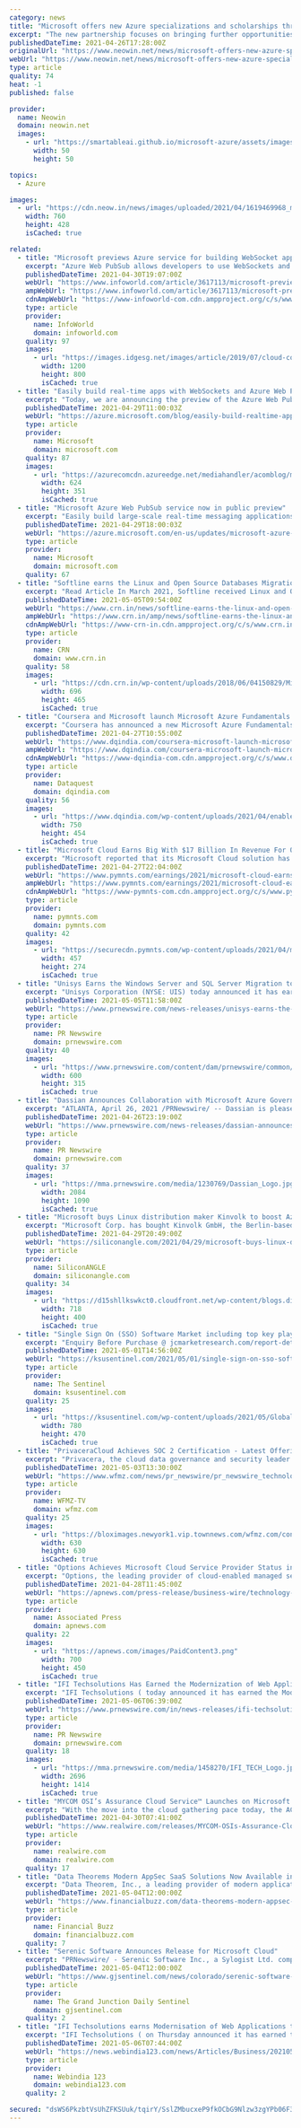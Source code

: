 ```yaml
---
category: news
title: "Microsoft offers new Azure specializations and scholarships through Coursera"
excerpt: "The new partnership focuses on bringing further opportunities for skilling in Azure, with three new specializations on offer. Scholarships for these specializations are provided as well."
publishedDateTime: 2021-04-26T17:28:00Z
originalUrl: "https://www.neowin.net/news/microsoft-offers-new-azure-specializations-and-scholarships-through-coursera/"
webUrl: "https://www.neowin.net/news/microsoft-offers-new-azure-specializations-and-scholarships-through-coursera/"
type: article
quality: 74
heat: -1
published: false

provider:
  name: Neowin
  domain: neowin.net
  images:
    - url: "https://smartableai.github.io/microsoft-azure/assets/images/organizations/neowin.net-50x50.jpg"
      width: 50
      height: 50

topics:
  - Azure

images:
  - url: "https://cdn.neow.in/news/images/uploaded/2021/04/1619469968_microsoft_coursera_logo_story.jpg"
    width: 760
    height: 428
    isCached: true

related:
  - title: "Microsoft previews Azure service for building WebSocket applications"
    excerpt: "Azure Web PubSub allows developers to use WebSockets and a publish-subscribe pattern to build real-time web applications such as live monitoring dashboards, live maps, and live chat."
    publishedDateTime: 2021-04-30T19:07:00Z
    webUrl: "https://www.infoworld.com/article/3617113/microsoft-previews-azure-service-for-building-websocket-applications.html"
    ampWebUrl: "https://www.infoworld.com/article/3617113/microsoft-previews-azure-service-for-building-websocket-applications.amp.html"
    cdnAmpWebUrl: "https://www-infoworld-com.cdn.ampproject.org/c/s/www.infoworld.com/article/3617113/microsoft-previews-azure-service-for-building-websocket-applications.amp.html"
    type: article
    provider:
      name: InfoWorld
      domain: infoworld.com
    quality: 97
    images:
      - url: "https://images.idgesg.net/images/article/2019/07/cloud-computing-1-100801494-large.jpg"
        width: 1200
        height: 800
        isCached: true
  - title: "Easily build real-time apps with WebSockets and Azure Web PubSub—now in preview"
    excerpt: "Today, we are announcing the preview of the Azure Web PubSub service for building real-time web applications with WebSockets. WebSocket is a standardized protocol that provides full-duplex communication. It is key to building efficient real-time web interactions and is supported by all major browsers"
    publishedDateTime: 2021-04-29T11:00:03Z
    webUrl: "https://azure.microsoft.com/blog/easily-build-realtime-apps-with-websockets-and-azure-web-pubsub-now-in-preview/"
    type: article
    provider:
      name: Microsoft
      domain: microsoft.com
    quality: 87
    images:
      - url: "https://azurecomcdn.azureedge.net/mediahandler/acomblog/media/Default/blog/18236dbc-5f01-425d-b51f-f9ea621cda64.png"
        width: 624
        height: 351
        isCached: true
  - title: "Microsoft Azure Web PubSub service now in public preview"
    excerpt: "Easily build large-scale real-time messaging applications with WebSockets without  the need to manage backend infrastructure."
    publishedDateTime: 2021-04-29T18:00:03Z
    webUrl: "https://azure.microsoft.com/en-us/updates/microsoft-azure-web-pubsub-service-now-in-public-preview/"
    type: article
    provider:
      name: Microsoft
      domain: microsoft.com
    quality: 67
  - title: "Softline earns the Linux and Open Source Databases Migration to Microsoft Azure Advanced Specialization"
    excerpt: "Read Article In March 2021, Softline received Linux and Open Source Databases Migration to Microsoft Azure advanced specialization, a validation of a solution partner’s deep knowledge, extensive experience and proven expertise in migrating workloads running on Red Hat Enterprise Linux or SUSE virtual machines and/or utilizing MySQL,"
    publishedDateTime: 2021-05-05T09:54:00Z
    webUrl: "https://www.crn.in/news/softline-earns-the-linux-and-open-source-databases-migration-to-microsoft-azure-advanced-specialization/"
    ampWebUrl: "https://www.crn.in/amp/news/softline-earns-the-linux-and-open-source-databases-migration-to-microsoft-azure-advanced-specialization/"
    cdnAmpWebUrl: "https://www-crn-in.cdn.ampproject.org/c/s/www.crn.in/amp/news/softline-earns-the-linux-and-open-source-databases-migration-to-microsoft-azure-advanced-specialization/"
    type: article
    provider:
      name: CRN
      domain: www.crn.in
    quality: 58
    images:
      - url: "https://cdn.crn.in/wp-content/uploads/2018/06/04150829/Microsoft.jpg"
        width: 696
        height: 465
        isCached: true
  - title: "Coursera and Microsoft launch Microsoft Azure Fundamentals specialization"
    excerpt: "Coursera has announced a new Microsoft Azure Fundamentals Specialization in collaboration with Microsoft to help learners kickstart their career in cloud Coursera has announced a collaboration with Microsoft to launch a new Microsoft Azure Fundamentals ..."
    publishedDateTime: 2021-04-27T10:55:00Z
    webUrl: "https://www.dqindia.com/coursera-microsoft-launch-microsoft-azure-fundamentals-specialization/"
    ampWebUrl: "https://www.dqindia.com/coursera-microsoft-launch-microsoft-azure-fundamentals-specialization/amp/"
    cdnAmpWebUrl: "https://www-dqindia-com.cdn.ampproject.org/c/s/www.dqindia.com/coursera-microsoft-launch-microsoft-azure-fundamentals-specialization/amp/"
    type: article
    provider:
      name: Dataquest
      domain: dqindia.com
    quality: 56
    images:
      - url: "https://www.dqindia.com/wp-content/uploads/2021/04/enable-digital-transformation-with-a-cloud-first-strategy-man-pointing-on-tab_opt.jpg"
        width: 750
        height: 454
        isCached: true
  - title: "Microsoft Cloud Earns Big With $17 Billion In Revenue For Q3"
    excerpt: "Microsoft reported that its Microsoft Cloud solution has been a big earner for the tech giant in the third quarter ending March 21."
    publishedDateTime: 2021-04-27T22:04:00Z
    webUrl: "https://www.pymnts.com/earnings/2021/microsoft-cloud-earns-big-with-17-billion-in-revenue-for-q3/"
    ampWebUrl: "https://www.pymnts.com/earnings/2021/microsoft-cloud-earns-big-with-17-billion-in-revenue-for-q3/amp/"
    cdnAmpWebUrl: "https://www-pymnts-com.cdn.ampproject.org/c/s/www.pymnts.com/earnings/2021/microsoft-cloud-earns-big-with-17-billion-in-revenue-for-q3/amp/"
    type: article
    provider:
      name: pymnts.com
      domain: pymnts.com
    quality: 42
    images:
      - url: "https://securecdn.pymnts.com/wp-content/uploads/2021/04/microsoft-457x274.jpg"
        width: 457
        height: 274
        isCached: true
  - title: "Unisys Earns the Windows Server and SQL Server Migration to Microsoft Azure Advanced Specialization"
    excerpt: "Unisys Corporation (NYSE: UIS) today announced it has earned the Windows Server and SQL Server Migration to Microsoft Azure"
    publishedDateTime: 2021-05-05T11:58:00Z
    webUrl: "https://www.prnewswire.com/news-releases/unisys-earns-the-windows-server-and-sql-server-migration-to-microsoft-azure-advanced-specialization-301283853.html"
    type: article
    provider:
      name: PR Newswire
      domain: prnewswire.com
    quality: 40
    images:
      - url: "https://www.prnewswire.com/content/dam/prnewswire/common/prn_facebook_sharing_logo.jpg"
        width: 600
        height: 315
        isCached: true
  - title: "Dassian Announces Collaboration with Microsoft Azure Government"
    excerpt: "ATLANTA, April 26, 2021 /PRNewswire/ -- Dassian is pleased to announce a collaboration with Microsoft Azure Government. This relationship combines Dassian's deep industry expertise and ..."
    publishedDateTime: 2021-04-26T23:19:00Z
    webUrl: "https://www.prnewswire.com/news-releases/dassian-announces-collaboration-with-microsoft-azure-government-301277212.html"
    type: article
    provider:
      name: PR Newswire
      domain: prnewswire.com
    quality: 37
    images:
      - url: "https://mma.prnewswire.com/media/1230769/Dassian_Logo.jpg?p=facebook"
        width: 2084
        height: 1090
        isCached: true
  - title: "Microsoft buys Linux distribution maker Kinvolk to boost Azure cloud services"
    excerpt: "Microsoft Corp. has bought Kinvolk GmbH, the Berlin-based startup behind a specialized Linux distribution used to power software container environments on Azure and other public clouds. The technology giant announced the deal today in a post on its Azure blog."
    publishedDateTime: 2021-04-29T20:49:00Z
    webUrl: "https://siliconangle.com/2021/04/29/microsoft-buys-linux-distribution-maker-kinvolk-boost-azure-cloud-services/"
    type: article
    provider:
      name: SiliconANGLE
      domain: siliconangle.com
    quality: 34
    images:
      - url: "https://d15shllkswkct0.cloudfront.net/wp-content/blogs.dir/1/files/2021/04/microsoft2-1-1.png"
        width: 718
        height: 400
        isCached: true
  - title: "Single Sign On (SSO) Software Market including top key players Okta, OneLogin, Microsoft Azure"
    excerpt: "Enquiry Before Purchase @ jcmarketresearch.com/report-details/1297781/enquiry Company Overview: Okta, OneLogin, Microsoft Azure, Rippling, RSA Security, JumpCloud, AWS, Idaptive, Ping Identity, miniOrange,"
    publishedDateTime: 2021-05-01T14:56:00Z
    webUrl: "https://ksusentinel.com/2021/05/01/single-sign-on-sso-software-market-including-top-key-players-okta-onelogin-microsoft-azure/"
    type: article
    provider:
      name: The Sentinel
      domain: ksusentinel.com
    quality: 25
    images:
      - url: "https://ksusentinel.com/wp-content/uploads/2021/05/Global-Single-Sign-On-SSO-Software-Market-780x470.jpg"
        width: 780
        height: 470
        isCached: true
  - title: "PrivaceraCloud Achieves SOC 2 Certification - Latest Offering Now Available on Microsoft Azure"
    excerpt: "Privacera, the cloud data governance and security leader founded by the creators of Apache Ranger™, today announced its successful completion of System and"
    publishedDateTime: 2021-05-03T13:30:00Z
    webUrl: "https://www.wfmz.com/news/pr_newswire/pr_newswire_technology/privaceracloud-achieves-soc-2-certification---latest-offering-now-available-on-microsoft-azure/article_5a012156-2866-5744-b291-3625af67dd70.html"
    type: article
    provider:
      name: WFMZ-TV
      domain: wfmz.com
    quality: 25
    images:
      - url: "https://bloximages.newyork1.vip.townnews.com/wfmz.com/content/tncms/assets/v3/editorial/0/47/0472fcbb-ae66-5a5a-a147-d2684c6c7aa8/6059f57676f45.image.jpg?resize=630%2C630"
        width: 630
        height: 630
        isCached: true
  - title: "Options Achieves Microsoft Cloud Service Provider Status in Canada"
    excerpt: "Options, the leading provider of cloud-enabled managed services to the global capital markets , has been awarded Microsoft Cloud Service Provider Status in Canada. This achievement marks the latest milestone in Options’ continued efforts to offer a fully cloud-agnostic platform to all customers globally."
    publishedDateTime: 2021-04-28T11:45:00Z
    webUrl: "https://apnews.com/press-release/business-wire/technology-business-canada-europe-576dd20e0cfb463b843b71766f871e93"
    type: article
    provider:
      name: Associated Press
      domain: apnews.com
    quality: 22
    images:
      - url: "https://apnews.com/images/PaidContent3.png"
        width: 700
        height: 450
        isCached: true
  - title: "IFI Techsolutions Has Earned the Modernization of Web Applications to Microsoft Azure Advanced Specialization"
    excerpt: "IFI Techsolutions ( today announced it has earned the Modernization of Web Applications to Microsoft Azure advanced specia"
    publishedDateTime: 2021-05-06T06:39:00Z
    webUrl: "https://www.prnewswire.com/in/news-releases/ifi-techsolutions-has-earned-the-modernization-of-web-applications-to-microsoft-azure-advanced-specialization-868474580.html"
    type: article
    provider:
      name: PR Newswire
      domain: prnewswire.com
    quality: 18
    images:
      - url: "https://mma.prnewswire.com/media/1458270/IFI_TECH_Logo.jpg?p=facebook"
        width: 2696
        height: 1414
        isCached: true
  - title: "MYCOM OSI’s Assurance Cloud Service™ Launches on Microsoft Azure"
    excerpt: "With the move into the cloud gathering pace today, the ACS represents a significant enabler of telco cloud adoption, proving that cloud-native platforms such as the ACS, together with Microsoft Azure, are recognized by the CSP community as the default ..."
    publishedDateTime: 2021-04-30T07:41:00Z
    webUrl: "https://www.realwire.com/releases/MYCOM-OSIs-Assurance-Cloud-Service-Launches-on-Microsoft-Azure"
    type: article
    provider:
      name: realwire.com
      domain: realwire.com
    quality: 17
  - title: "Data Theorems Modern AppSec SaaS Solutions Now Available in the Microsoft Azure Marketplace"
    excerpt: "Data Theorem, Inc., a leading provider of modern application security, today announced that its broad portfolio of modern AppSec products is now available in the Microsoft Azure Marketplace, an online store providing applications and services for use on Microsoft Azure,"
    publishedDateTime: 2021-05-04T12:00:00Z
    webUrl: "https://www.financialbuzz.com/data-theorems-modern-appsec-saas-solutions-now-available-in-the-microsoft-azure-marketplace/"
    type: article
    provider:
      name: Financial Buzz
      domain: financialbuzz.com
    quality: 7
  - title: "Serenic Software Announces Release for Microsoft Cloud"
    excerpt: "PRNewswire/ - Serenic Software Inc., a Sylogist Ltd. company, a leading provider of comprehensive enterprise resource planning (\"ERP\") solutions for non-profits and non-governmental organizations, has"
    publishedDateTime: 2021-05-04T12:00:00Z
    webUrl: "https://www.gjsentinel.com/news/colorado/serenic-software-announces-release-for-microsoft-cloud/article_4ce1cea6-22df-577e-bcea-b932cb88c401.html"
    type: article
    provider:
      name: The Grand Junction Daily Sentinel
      domain: gjsentinel.com
    quality: 2
  - title: "IFI Techsolutions earns Modernisation of Web Applications to Microsoft Azure advanced specialisation"
    excerpt: "IFI Techsolutions ( on Thursday announced it has earned the Modernisation of Web Applications to Microsoft Azure advanced specialsation, a validation of a solution partner's deep knowledge, extensive experience and proven expertise in migrating and modernizing production web application workloads and managing app services in Azure."
    publishedDateTime: 2021-05-06T07:44:00Z
    webUrl: "https://news.webindia123.com/news/Articles/Business/20210506/3751517.html"
    type: article
    provider:
      name: Webindia 123
      domain: webindia123.com
    quality: 2

secured: "dsWS6PkzbtVsUhZFKSUuk/tqirY/SslZMbucxeP9fkOCbG9Nlzw3zgYPb06F3jm5qK2+D+sJH19pr7vOgup8lpoxC8WzxmUVJ8dm6mDtBVl5/wGfClHAyuRemtzdCLZaVIMmMnHqxGNRG5ddWau+PTNaz9k44ZGptky5RO0Bh0uIu1nQ8nAB0iNoAaefcaMNAURN1dolMkG1hU2vR2xzC9e2rOiBtYXeE2RxNmnW9Wq7J0fn7TcxiAgbUFnjUYOCQmkm+eeSoaeEkXm19f0qY3DhWfcyvoeoRU7+1xo0oASBbkKwbgzxVvf0SfWykKtPaF/62Qv5eoORwvDGna79UfnKFsDx637k/zX8iFdAAJ4=;aQJVSWejZ6RcWxZJza5MBQ=="
---
```


